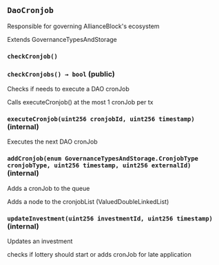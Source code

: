 ## `DaoCronjob`

Responsible for governing AllianceBlock's ecosystem

Extends GovernanceTypesAndStorage


### `checkCronjob()`






### `checkCronjobs() → bool` (public)

Checks if needs to execute a DAO cronJob


Calls executeCronjob() at the most 1 cronJob per tx

### `executeCronjob(uint256 cronjobId, uint256 timestamp)` (internal)

Executes the next DAO cronJob




### `addCronjob(enum GovernanceTypesAndStorage.CronjobType cronjobType, uint256 timestamp, uint256 externalId)` (internal)

Adds a cronJob to the queue


Adds a node to the cronjobList (ValuedDoubleLinkedList)


### `updateInvestment(uint256 investmentId, uint256 timestamp)` (internal)

Updates an investment


checks if lottery should start or adds cronJob for late application



